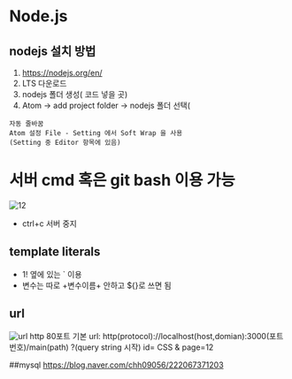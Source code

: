 # Node.js

## nodejs 설치 방법
1. https://nodejs.org/en/
2. LTS 다운로드
3. nodejs 폴더 생성( 코드 넣을 곳)
4. Atom -> add project folder -> nodejs 폴더 선택(
```
자동 줄바꿈
Atom 설정 File - Setting 에서 Soft Wrap 을 사용
(Setting 중 Editor 항목에 있음)

```
# 서버 cmd 혹은 git bash 이용 가능

![12](https://user-images.githubusercontent.com/70589857/107457781-0b131b00-6b96-11eb-8c10-cd858c349816.PNG)

- ctrl+c 서버 중지

## template literals
- 1! 옆에 있는 ` 이용
- 변수는 따로 +변수이름+ 안하고 ${}로 쓰면 됨 

## url
![url](https://user-images.githubusercontent.com/70589857/107476826-fba5c900-6bb9-11eb-8e1e-0cca070fbe81.PNG)
http 80포트 기본
url: http(protocol)://localhost(host,domian):3000(포트번호)/main(path) ?(query string 시작) id= CSS & page=12 

##mysql
https://blog.naver.com/chh09056/222067371203
